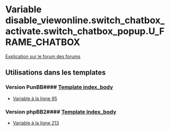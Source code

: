 # Variable disable_viewonline.switch_chatbox_activate.switch_chatbox_popup.U_FRAME_CHATBOX
[Explication sur le forum des forums](http://forum.forumactif.com/t294113-listing-des-variables#disable_viewonline.switch_chatbox_activate.switch_chatbox_popup.U_FRAME_CHATBOX)
## Utilisations dans les templates
### Version PunBB#### [Template index_body](punbb/index_body.md)
* [Variable à la ligne 95](../punbb/index_body.tpl#L95)
### Version phpBB2#### [Template index_body](subsilver/index_body.md)
* [Variable à la ligne 213](../subsilver/index_body.tpl#L213)